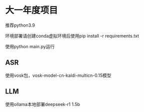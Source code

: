# 大一年度项目

推荐python3.9

环境部署请创建conda虚拟环境后使用pip install -r requirements.txt

使用python main.py运行
## ASR
使用vosk包，vosk-model-cn-kaldi-multicn-0.15模型

## LLM
使用ollama本地部署deepseek-r1 1.5b

